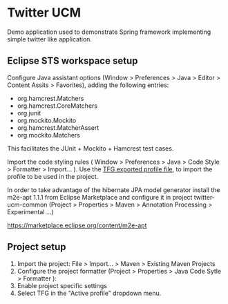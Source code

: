 # Twitter UCM

Demo application used to demonstrate Spring framework implementing simple twitter like application.

## Eclipse STS workspace setup

Configure Java assistant options (Window > Preferences > Java > Editor > Content Assits > Favorites), adding the following entries:
  - org.hamcrest.Matchers
  - org.hamcrest.CoreMatchers
  - org.junit
  - org.mockito.Mockito
  - org.hamcrest.MatcherAssert
  - org.mockito.Matchers

This facilitates the JUnit + Mockito + Hamcrest test cases.

Import the code styling rules ( Window > Preferences > Java > Code Style > Formatter > Import... ). Use the [TFG exported profile file](src/etc/eclipse/code-formatter-preferences.xml), to import the profile to be used in the project.

In order to take advantage of the hibernate JPA model generator install the m2e-apt 1.1.1 from Eclipse Marketplace and configure it in project twitter-ucm-common (Project > Properties > Maven > Annotation Processing > Experimental ...)

https://marketplace.eclipse.org/content/m2e-apt

## Project setup

1. Import the project: File > Import... > Maven > Existing Maven Projects
2. Configure the project formatter (Project > Properties > Java Code Sytle > Formatter ):
  1. Enable project specific settings
  2. Select TFG in the "Active profile" dropdown menu.